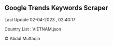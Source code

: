 

## Google Trends Keywords Scraper 
 
Last Update 02-04-2023 , 02:40:17

Country List :
VIETNAM.json



© Abdul Muttaqin 
